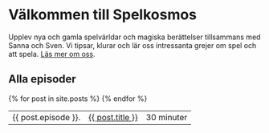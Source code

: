 ---
---

# Välkommen till Spelkosmos

Upplev nya och gamla spelvärldar och magiska berättelser tillsammans med Sanna och Sven. Vi tipsar, klurar och lär oss intressanta grejer om spel och att spela. [Läs mer om oss][1].

## Alla episoder

<table>
	{% for post in site.posts %}
	<tr>
		<td>
			{{ post.episode }}.
		</td>
		<td>
      	<a href="{{ post.url }}">{{ post.title }}</a>
		</td>
		<td>
			30 minuter
		</td>
	</tr>
	 {% endfor %}
</table>

[1]: /om-oss/
